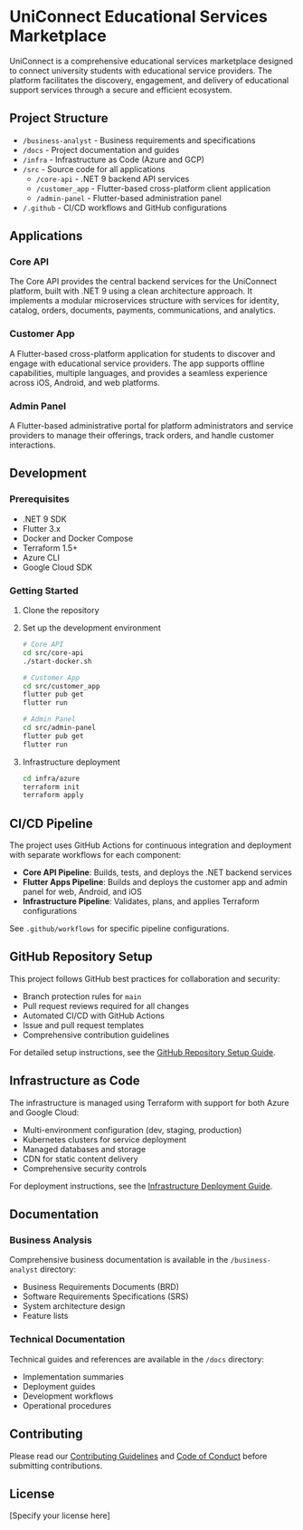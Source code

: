 # UniConnect Educational Services Marketplace

UniConnect is a comprehensive educational services marketplace designed to connect university students with educational service providers. The platform facilitates the discovery, engagement, and delivery of educational support services through a secure and efficient ecosystem.

## Project Structure

- `/business-analyst` - Business requirements and specifications
- `/docs` - Project documentation and guides
- `/infra` - Infrastructure as Code (Azure and GCP)
- `/src` - Source code for all applications
  - `/core-api` - .NET 9 backend API services
  - `/customer_app` - Flutter-based cross-platform client application
  - `/admin-panel` - Flutter-based administration panel
- `/.github` - CI/CD workflows and GitHub configurations

## Applications

### Core API

The Core API provides the central backend services for the UniConnect platform, built with .NET 9 using a clean architecture approach. It implements a modular microservices structure with services for identity, catalog, orders, documents, payments, communications, and analytics.

### Customer App

A Flutter-based cross-platform application for students to discover and engage with educational service providers. The app supports offline capabilities, multiple languages, and provides a seamless experience across iOS, Android, and web platforms.

### Admin Panel

A Flutter-based administrative portal for platform administrators and service providers to manage their offerings, track orders, and handle customer interactions.

## Development

### Prerequisites

- .NET 9 SDK
- Flutter 3.x
- Docker and Docker Compose
- Terraform 1.5+
- Azure CLI
- Google Cloud SDK

### Getting Started

1. Clone the repository
2. Set up the development environment

   ```bash
   # Core API
   cd src/core-api
   ./start-docker.sh

   # Customer App
   cd src/customer_app
   flutter pub get
   flutter run

   # Admin Panel
   cd src/admin-panel
   flutter pub get
   flutter run
   ```

3. Infrastructure deployment
   ```bash
   cd infra/azure
   terraform init
   terraform apply
   ```

## CI/CD Pipeline

The project uses GitHub Actions for continuous integration and deployment with separate workflows for each component:

- **Core API Pipeline**: Builds, tests, and deploys the .NET backend services
- **Flutter Apps Pipeline**: Builds and deploys the customer app and admin panel for web, Android, and iOS
- **Infrastructure Pipeline**: Validates, plans, and applies Terraform configurations

See `.github/workflows` for specific pipeline configurations.

## GitHub Repository Setup

This project follows GitHub best practices for collaboration and security:

- Branch protection rules for `main`
- Pull request reviews required for all changes
- Automated CI/CD with GitHub Actions
- Issue and pull request templates
- Comprehensive contribution guidelines

For detailed setup instructions, see the [GitHub Repository Setup Guide](docs/github-repository-setup.md).

## Infrastructure as Code

The infrastructure is managed using Terraform with support for both Azure and Google Cloud:

- Multi-environment configuration (dev, staging, production)
- Kubernetes clusters for service deployment
- Managed databases and storage
- CDN for static content delivery
- Comprehensive security controls

For deployment instructions, see the [Infrastructure Deployment Guide](docs/infrastructure-deployment-guide.md).

## Documentation

### Business Analysis

Comprehensive business documentation is available in the `/business-analyst` directory:

- Business Requirements Documents (BRD)
- Software Requirements Specifications (SRS)
- System architecture design
- Feature lists

### Technical Documentation

Technical guides and references are available in the `/docs` directory:

- Implementation summaries
- Deployment guides
- Development workflows
- Operational procedures

## Contributing

Please read our [Contributing Guidelines](.github/CONTRIBUTING.md) and [Code of Conduct](.github/CODE_OF_CONDUCT.md) before submitting contributions.

## License

[Specify your license here]
